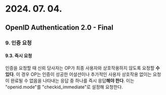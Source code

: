 # 2024. 07. 04.

## OpenID Authentication 2.0 - Final

### 9. 인증 요청

#### 9.3. 즉시 요청

인증을 요청할 때 신뢰 당사자는 OP가 최종 사용자와 상호작용하지 않도록 요청할 **수 있다**. 이 경우 OP는 인증이 성공한 어설션이나 추가적인 사용자 상호작용 없이는 요청이 완료될 수 없음을 나타내는 응답 중 하나를 즉시 응답**해야 한다**. 이는 "openid.mode"를 "checkid_immediate"로 설정해 요청한다.

